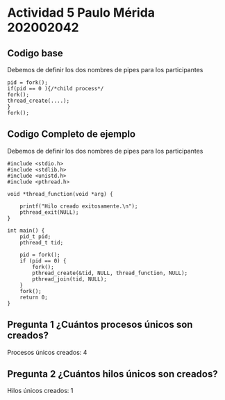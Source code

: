 # Actividad 5 Paulo Mérida 202002042

## Codigo base
Debemos de definir  los dos nombres de pipes para los participantes

```
pid = fork();
if(pid == 0 ){/*child process*/
fork();
thread_create(....);
}
fork();
```
## Codigo Completo de ejemplo
Debemos de definir  los dos nombres de pipes para los participantes

```
#include <stdio.h>
#include <stdlib.h>
#include <unistd.h>
#include <pthread.h>

void *thread_function(void *arg) {

    printf("Hilo creado exitosamente.\n");
    pthread_exit(NULL);
}

int main() {
    pid_t pid;
    pthread_t tid;

    pid = fork();
    if (pid == 0) { 
        fork(); 
        pthread_create(&tid, NULL, thread_function, NULL); 
        pthread_join(tid, NULL); 
    }
    fork(); 
    return 0;
}
```

## Pregunta 1  ¿Cuántos procesos únicos son creados?
Procesos únicos creados: 4

## Pregunta 2  ¿Cuántos hilos únicos son creados?
Hilos únicos creados: 1